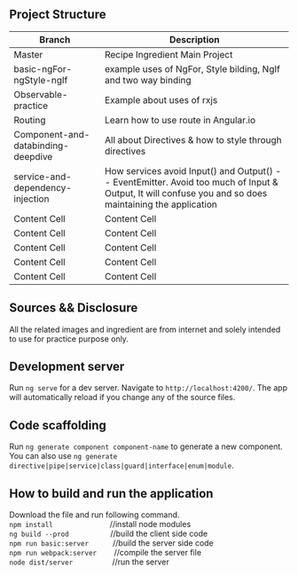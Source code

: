 ## Project Structure

Branch  | Description
------------- | -------------
Master  | Recipe Ingredient Main Project
basic-ngFor-ngStyle-ngIf  | example uses of NgFor, Style bilding, NgIf and two way binding
Observable-practice  | Example about uses of rxjs
Routing  | Learn how to use route in Angular.io
Component-and-databinding-deepdive  | All about Directives & how to style through directives
service-and-dependency-injection  | How services avoid Input() and Output() -- EventEmitter. Avoid too much of Input & Output, It will confuse you and so does maintaining the application
Content Cell  | Content Cell
Content Cell  | Content Cell
Content Cell  | Content Cell
Content Cell  | Content Cell
Content Cell  | Content Cell

## Sources && Disclosure

All the related images and ingredient are from internet and solely intended to use for practice purpose only.

## Development server

Run `ng serve` for a dev server. Navigate to `http://localhost:4200/`. The app will automatically reload if you change any of the source files.

## Code scaffolding

Run `ng generate component component-name` to generate a new component. You can also use `ng generate directive|pipe|service|class|guard|interface|enum|module`.

## How to build and run the application

Download the file and run following command. <br />
`npm install` &nbsp;&nbsp;&nbsp;&nbsp;&nbsp;&nbsp;&nbsp;&nbsp;&nbsp;&nbsp;&nbsp;&nbsp;&nbsp;&nbsp;&nbsp;&nbsp;&nbsp;&nbsp;&nbsp;&nbsp;&nbsp;&nbsp;&nbsp;&nbsp;&nbsp;//install node modules<br />
`ng build --prod` &nbsp;&nbsp;&nbsp;&nbsp;&nbsp;&nbsp;&nbsp;&nbsp;&nbsp;&nbsp;&nbsp;&nbsp;&nbsp;&nbsp;&nbsp;&nbsp;&nbsp;&nbsp;//build the client side code<br />
`npm run basic:server` &nbsp;&nbsp;&nbsp;&nbsp;&nbsp;&nbsp;&nbsp;&nbsp;&nbsp;&nbsp;//build the server side code<br />
`npm run webpack:server` &nbsp;&nbsp;&nbsp;&nbsp;&nbsp;&nbsp;&nbsp;//compile the server file<br />
`node dist/server` &nbsp;&nbsp;&nbsp;&nbsp;&nbsp;&nbsp;&nbsp;&nbsp;&nbsp;&nbsp;&nbsp;&nbsp;&nbsp;&nbsp;&nbsp;&nbsp;&nbsp;//run the server<br />




